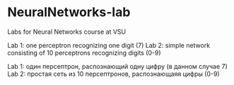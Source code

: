 # NeuralNetworks-lab
Labs for Neural Networks course at VSU

Lab 1: one perceptron recognizing one digit (7)
Lab 2: simple network consisting of 10 perceptrons recognizing digits (0-9)

Lab 1: один персептрон, распознающий одну цифру (в данном случае 7)
Lab 2: простая сеть из 10 персептронов, распознающаяя цифры (0-9)
